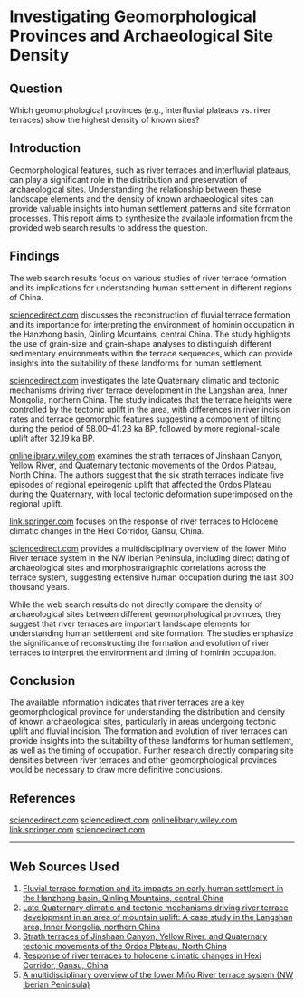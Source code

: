 # Investigating Geomorphological Provinces and Archaeological Site Density

## Question
Which geomorphological provinces (e.g., interfluvial plateaus vs. river terraces) show the highest density of known sites?

## Introduction
Geomorphological features, such as river terraces and interfluvial plateaus, can play a significant role in the distribution and preservation of archaeological sites. Understanding the relationship between these landscape elements and the density of known archaeological sites can provide valuable insights into human settlement patterns and site formation processes. This report aims to synthesize the available information from the provided web search results to address the question.

## Findings
The web search results focus on various studies of river terrace formation and its implications for understanding human settlement in different regions of China.

[sciencedirect.com](https://www.sciencedirect.com/science/article/pii/S0921818118306490) discusses the reconstruction of fluvial terrace formation and its importance for interpreting the environment of hominin occupation in the Hanzhong basin, Qinling Mountains, central China. The study highlights the use of grain-size and grain-shape analyses to distinguish different sedimentary environments within the terrace sequences, which can provide insights into the suitability of these landforms for human settlement.

[sciencedirect.com](https://www.sciencedirect.com/science/article/pii/S0169555X15000288) investigates the late Quaternary climatic and tectonic mechanisms driving river terrace development in the Langshan area, Inner Mongolia, northern China. The study indicates that the terrace heights were controlled by the tectonic uplift in the area, with differences in river incision rates and terrace geomorphic features suggesting a component of tilting during the period of 58.00–41.28 ka BP, followed by more regional-scale uplift after 32.19 ka BP.

[onlinelibrary.wiley.com](https://onlinelibrary.wiley.com/doi/10.1046/j.1365-3121.2002.00350.x) examines the strath terraces of Jinshaan Canyon, Yellow River, and Quaternary tectonic movements of the Ordos Plateau, North China. The authors suggest that the six strath terraces indicate five episodes of regional epeirogenic uplift that affected the Ordos Plateau during the Quaternary, with local tectonic deformation superimposed on the regional uplift.

[link.springer.com](https://link.springer.com/article/10.1007/s11769-997-0082-1) focuses on the response of river terraces to Holocene climatic changes in the Hexi Corridor, Gansu, China.

[sciencedirect.com](https://www.sciencedirect.com/science/article/pii/S1040618220301877) provides a multidisciplinary overview of the lower Miño River terrace system in the NW Iberian Peninsula, including direct dating of archaeological sites and morphostratigraphic correlations across the terrace system, suggesting extensive human occupation during the last 300 thousand years.

While the web search results do not directly compare the density of archaeological sites between different geomorphological provinces, they suggest that river terraces are important landscape elements for understanding human settlement and site formation. The studies emphasize the significance of reconstructing the formation and evolution of river terraces to interpret the environment and timing of hominin occupation.

## Conclusion
The available information indicates that river terraces are a key geomorphological province for understanding the distribution and density of known archaeological sites, particularly in areas undergoing tectonic uplift and fluvial incision. The formation and evolution of river terraces can provide insights into the suitability of these landforms for human settlement, as well as the timing of occupation. Further research directly comparing site densities between river terraces and other geomorphological provinces would be necessary to draw more definitive conclusions.

## References
[sciencedirect.com](https://www.sciencedirect.com/science/article/pii/S0921818118306490)
[sciencedirect.com](https://www.sciencedirect.com/science/article/pii/S0169555X15000288)
[onlinelibrary.wiley.com](https://onlinelibrary.wiley.com/doi/10.1046/j.1365-3121.2002.00350.x)
[link.springer.com](https://link.springer.com/article/10.1007/s11769-997-0082-1)
[sciencedirect.com](https://www.sciencedirect.com/science/article/pii/S1040618220301877)

---
## Web Sources Used

1. [Fluvial terrace formation and its impacts on early human settlement in the Hanzhong basin, Qinling Mountains, central China](https://www.sciencedirect.com/science/article/pii/S0921818118306490)
2. [Late Quaternary climatic and tectonic mechanisms driving river terrace development in an area of mountain uplift: A case study in the Langshan area, Inner Mongolia, northern China](https://www.sciencedirect.com/science/article/pii/S0169555X15000288)
3. [Strath terraces of Jinshaan Canyon, Yellow River, and Quaternary tectonic movements of the Ordos Plateau, North China](https://onlinelibrary.wiley.com/doi/10.1046/j.1365-3121.2002.00350.x)
4. [Response of river terraces to holocene climatic changes in Hexi Corridor, Gansu, China](https://link.springer.com/article/10.1007/s11769-997-0082-1)
5. [A multidisciplinary overview of the lower Miño River terrace system (NW Iberian Peninsula)](https://www.sciencedirect.com/science/article/pii/S1040618220301877)
